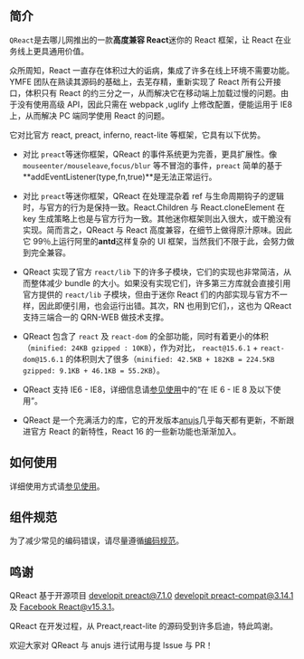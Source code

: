 ## 简介

`QReact`是去哪儿网推出的一款**高度兼容 React**迷你的 React 框架，让 React 在业务线上更具通用价值。

众所周知，React 一直存在体积过大的诟病，集成了许多在线上环境不需要功能。YMFE 团队在熟读其源码的基础上，去芜存精，重新实现了 React 所有公开接口，体积只有 React 的约三分之一，从而解决它在移动端上加载过慢的问题。由于没有使用高级 API，因此只需在 webpack ,uglify 上修改配置，便能运用于 IE8 上，从而解决 PC 端同学使用 React 的问题。

它对比官方 react, preact, inferno, react-lite 等框架，它具有以下优势。

* 对比 `preact`等迷你框架，QReact 的事件系统更为完善，更具扩展性。像 `mouseenter/mouseleave`,`focus/blur` 等不冒泡的事件，`preact` 简单的基于**addEventListener(type,fn,true)**是无法正常运行。

* 对比 `preact`等迷你框架，QReact 在处理混杂着 ref 与生命周期钩子的逻辑时，与官方的行为是保持一致。React.Children 与 React.cloneElement 在 key 生成策略上也是与官方行为一致。其他迷你框架则出入很大，或干脆没有实现。简而言之，QReact 与 React 高度兼容，在细节上做得原汁原味。因此它 99％上运行阿里的**antd**这样复杂的 UI 框架，当然我们不限于此，会努力做到完全兼容。

* QReact 实现了官方 `react/lib` 下的许多子模块，它们的实现也非常简洁，从而整体减少 bundle 的大小。如果没有实现它们，许多第三方库就会直接引用官方提供的 `react/lib` 子模块，但由于迷你 React 们的内部实现与官方不一样，因此即便引用，也会运行出错。其次，RN 也用到它们，，这也为 QReact 支持三端合一的 QRN-WEB 做技术支撑。

- QReact 包含了 `react` 及 `react-dom` 的全部功能，同时有着更小的体积（`minified: 24KB gzipped : 10KB`），作为对比， `react@15.6.1` + `react-dom@15.6.1` 的体积则大了很多（`minified: 42.5KB + 182KB = 224.5KB gzipped: 9.1KB + 46.1KB = 55.2KB`）。

- QReact 支持 IE6 - IE8，详细信息请[参见使用](https://qreact.ymfe.org/usage.html)中的“在 IE 6 - IE 8 及以下使用”。

- QReact 是一个充满活力的库，它的开发版本[anujs](https://github.com/RubyLouvre/anu)几乎每天都有更新，不断跟进官方 React 的新特性，React 16 的一些新功能也渐渐加入。

## 如何使用

详细使用方式请[参见使用](https://qreact.ymfe.org/usage.html)。

## 组件规范

为了减少常见的编码错误，请尽量遵循[编码规范](https://qreact.ymfe.org/standard.html)。

## 鸣谢

QReact 基于开源项目 [developit preact@7.1.0](https://github.com/developit/preact/tree/7.1.0/) [developit preact-compat@3.14.1](https://github.com/developit/preact-compat/tree/3.14.1) 及 [Facebook React@v15.3.1](https://github.com/facebook/react/tree/v15.3.1)。

QReact 在开发过程，从 Preact,react-lite 的源码受到许多启迪，特此鸣谢。

欢迎大家对 QReact 与 anujs 进行试用与提 Issue 与 PR！
